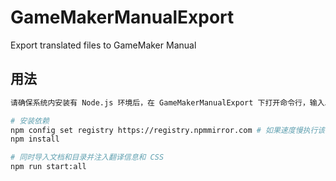 # GameMakerManualExport
Export translated files to GameMaker Manual

## 用法
```bash
请确保系统内安装有 Node.js 环境后，在 GameMakerManualExport 下打开命令行，输入以下命令：

# 安装依赖
npm config set registry https://registry.npmmirror.com # 如果速度慢执行该命令
npm install

# 同时导入文档和目录并注入翻译信息和 CSS
npm run start:all
```